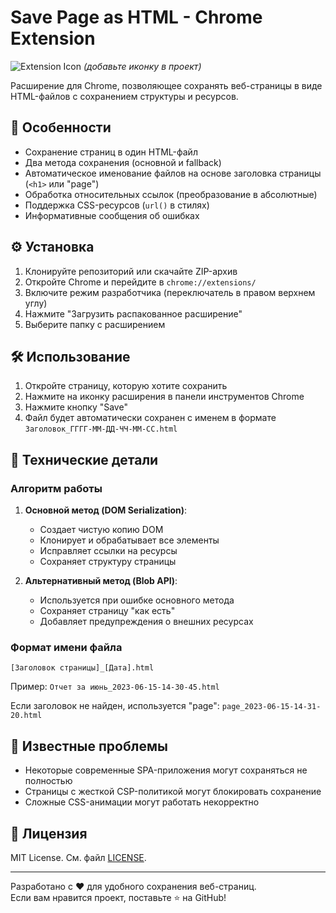 # Save Page as HTML - Chrome Extension

![Extension Icon](icon.png) *(добавьте иконку в проект)*

Расширение для Chrome, позволяющее сохранять веб-страницы в виде HTML-файлов с сохранением структуры и ресурсов.

## 📌 Особенности

- Сохранение страниц в один HTML-файл
- Два метода сохранения (основной и fallback)
- Автоматическое именование файлов на основе заголовка страницы (`<h1>` или "page")
- Обработка относительных ссылок (преобразование в абсолютные)
- Поддержка CSS-ресурсов (`url()` в стилях)
- Информативные сообщения об ошибках

## ⚙️ Установка

1. Клонируйте репозиторий или скачайте ZIP-архив
2. Откройте Chrome и перейдите в `chrome://extensions/`
3. Включите режим разработчика (переключатель в правом верхнем углу)
4. Нажмите "Загрузить распакованное расширение"
5. Выберите папку с расширением

## 🛠️ Использование

1. Откройте страницу, которую хотите сохранить
2. Нажмите на иконку расширения в панели инструментов Chrome
3. Нажмите кнопку "Save"
4. Файл будет автоматически сохранен с именем в формате `Заголовок_ГГГГ-ММ-ДД-ЧЧ-ММ-СС.html`

## 🔧 Технические детали

### Алгоритм работы

1. **Основной метод (DOM Serialization)**:
   - Создает чистую копию DOM
   - Клонирует и обрабатывает все элементы
   - Исправляет ссылки на ресурсы
   - Сохраняет структуру страницы

2. **Альтернативный метод (Blob API)**:
   - Используется при ошибке основного метода
   - Сохраняет страницу "как есть"
   - Добавляет предупреждения о внешних ресурсах

### Формат имени файла

```
[Заголовок страницы]_[Дата].html
```
Пример: `Отчет за июнь_2023-06-15-14-30-45.html`

Если заголовок не найден, используется "page":
`page_2023-06-15-14-31-20.html`

## 🐛 Известные проблемы

- Некоторые современные SPA-приложения могут сохраняться не полностью
- Страницы с жесткой CSP-политикой могут блокировать сохранение
- Сложные CSS-анимации могут работать некорректно

## 📜 Лицензия

MIT License. См. файл [LICENSE](LICENSE).

---

Разработано с ❤️ для удобного сохранения веб-страниц.  
Если вам нравится проект, поставьте ⭐ на GitHub!
